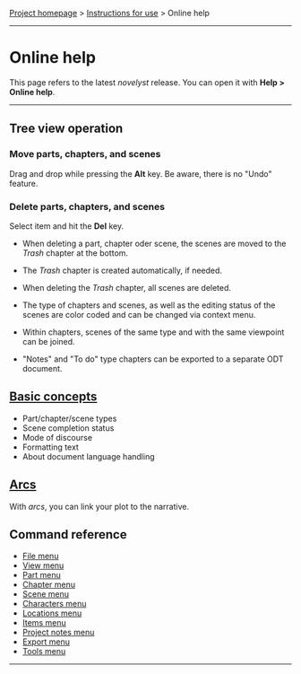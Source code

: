 [Project homepage](../index) > [Instructions for use](../usage) > Online help

--- 

# Online help

This page refers to the latest *novelyst* release.
You can open it with **Help > Online help**.

--- 

## Tree view operation

### Move parts, chapters, and scenes

Drag and drop while pressing the **Alt** key. Be aware, there is no "Undo" feature. 

### Delete parts, chapters, and scenes

Select item and hit the **Del** key.

- When deleting a part, chapter oder scene, the scenes are moved to the _Trash_ chapter at the bottom. 
- The _Trash_ chapter is created automatically, if needed. 
- When deleting the _Trash_ chapter, all scenes are deleted.

- The type of chapters and scenes, as well as the editing status of the scenes are color coded and can be changed via context menu.
- Within chapters, scenes of the same type and with the same viewpoint can be joined.
- "Notes" and "To do" type chapters can be exported to a separate ODT document. 

## [Basic concepts](basic_concepts)

- Part/chapter/scene types
- Scene completion status
- Mode of discourse
- Formatting text
- About document language handling

## [Arcs](arcs)

With *arcs*, you can link your plot to the narrative.

## Command reference

- [File menu](file_menu)
- [View menu](view_menu)
- [Part menu](part_menu)
- [Chapter menu](chapter_menu)
- [Scene menu](scene_menu)
- [Characters menu](characters_menu)
- [Locations menu](locations_menu)
- [Items menu](items_menu)
- [Project notes menu](project_notes_menu)
- [Export menu](export_menu)
- [Tools menu](tools_menu)

---
